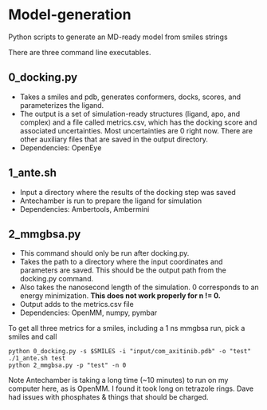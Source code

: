 # Model-generation
Python scripts to generate an MD-ready model from smiles strings

There are three command line executables.

## 0_docking.py
* Takes a smiles and pdb, generates conformers, docks, scores, and parameterizes the ligand.
* The output is a set of simulation-ready structures (ligand, apo, and complex) and a file called metrics.csv, which has the docking score and associated uncertainties. Most uncertainties are 0 right now. There are other auxiliary files that are saved in the output directory.
* Dependencies: OpenEye

## 1_ante.sh
* Input a directory where the results of the docking step was saved
* Antechamber is run to prepare the ligand for simulation
* Dependencies: Ambertools, Ambermini

## 2_mmgbsa.py
* This command should only be run after docking.py. 
* Takes the path to a directory where the input coordinates and parameters are saved. This should be the output path from the docking.py command.
* Also takes the nanosecond length of the simulation. 0 corresponds to an energy minimization. <b> This does not work properly for n != 0.</b>
* Output adds to the metrics.csv file
* Dependencies: OpenMM, numpy, pymbar


To get all three metrics for a smiles, including a 1 ns mmgbsa run, pick a smiles and call
~~~
python 0_docking.py -s $SMILES -i "input/com_axitinib.pdb" -o "test"
./1_ante.sh test
python 2_mmgbsa.py -p "test" -n 0 
~~~


Note
Antechamber is taking a long time (~10 minutes) to run on my computer here, as is OpenMM. I found it took long on tetrazole rings. Dave had issues with phosphates & things that should be charged. 